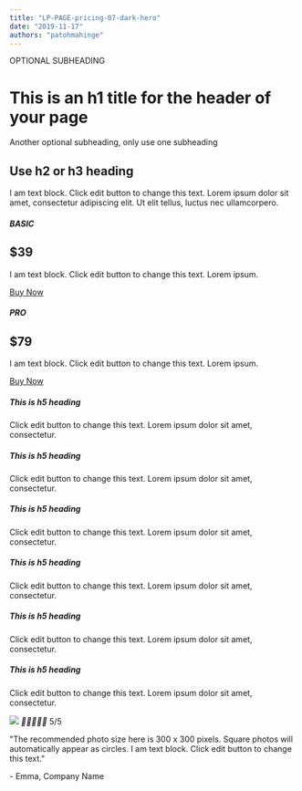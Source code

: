 ```yaml
---
title: "LP-PAGE-pricing-07-dark-hero"
date: "2019-11-17"
authors: "patohmahinge"
---
```


OPTIONAL SUBHEADING

# This is an h1 title for the header of your page

Another optional subheading, only use one subheading

## Use h2 or h3 heading

I am text block. Click edit button to change this text. Lorem ipsum dolor sit amet, consectetur adipiscing elit. Ut elit tellus, luctus nec ullamcorpero.

##### BASIC

## $39

I am text block. Click edit button to change this text. Lorem ipsum.

[Buy Now](#)

##### PRO

## $79

I am text block. Click edit button to change this text. Lorem ipsum.

[Buy Now](#)

##### This is h5 heading

Click edit button to change this text. Lorem ipsum dolor sit amet, consectetur.

##### This is h5 heading

Click edit button to change this text. Lorem ipsum dolor sit amet, consectetur.

##### This is h5 heading

Click edit button to change this text. Lorem ipsum dolor sit amet, consectetur.

##### This is h5 heading

Click edit button to change this text. Lorem ipsum dolor sit amet, consectetur.

##### This is h5 heading

Click edit button to change this text. Lorem ipsum dolor sit amet, consectetur.

##### This is h5 heading

Click edit button to change this text. Lorem ipsum dolor sit amet, consectetur.

![](images/placeholder-300x300-150x150.jpg) __________ 5/5

"The recommended photo size here is 300 x 300 pixels. Square photos will automatically appear as circles. I am text block. Click edit button to change this text."

\- Emma, Company Name
